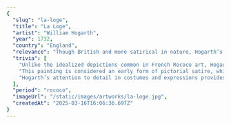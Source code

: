 ```yaml
---
{
  "slug": "la-loge",
  "title": "La Loge",
  "artist": "William Hogarth",
  "year": 1732,
  "country": "England",
  "relevance": "Though British and more satirical in nature, Hogarth’s work reflects Rococo themes of leisure and social commentary. 'La Loge' illustrates the English adaptation of Rococo ideas, focusing on the theater as a place of social observation and moral critique.",
  "trivia": [
    "Unlike the idealized depictions common in French Rococo art, Hogarth’s work presents a more realistic, critical view of society.",
    "This painting is considered an early form of pictorial satire, which Hogarth became renowned for.",
    "Hogarth’s attention to detail in costumes and expressions provides insight into 18th-century English society and its manners."
  ],
  "period": "rococo",
  "imageUrl": "/static/images/artworks/la-loge.jpg",
  "createdAt": "2025-03-16T16:06:36.697Z"
}
---
```

